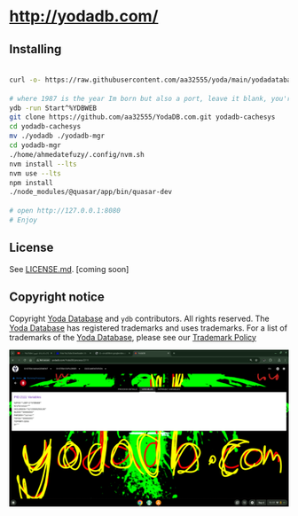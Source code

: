 # http://yodadb.com/


## Installing


```sh

curl -o- https://raw.githubusercontent.com/aa32555/yoda/main/yodadatabase_install_per_order_of_the_king.sh | bash

# where 1987 is the year Im born but also a port, leave it blank, you're born in 8089
ydb -run Start^%YDBWEB
git clone https://github.com/aa32555/YodaDB.com.git yodadb-cachesys
cd yodadb-cachesys
mv ./yodadb ./yodadb-mgr
cd yodadb-mgr
./home/ahmedatefuzy/.config/nvm.sh
nvm install --lts
nvm use --lts
npm install
./node_modules/@quasar/app/bin/quasar-dev

# open http://127.0.0.1:8080
# Enjoy

```



## License

See [LICENSE.md](./LICENSE.md). [coming soon]

## Copyright notice

Copyright [Yoda Database](https://yodadb.com) and `ydb` contributors. All rights reserved. The [Yoda Database](https://yodadb.com) has registered trademarks and uses trademarks.  For a list of trademarks of the [Yoda Database](https://yodadb.com), please see our [Trademark Policy](http://yodadb.com/)


![megif](https://raw.githubusercontent.com/aa32555/YodaDB.com/main/aa.gif)
